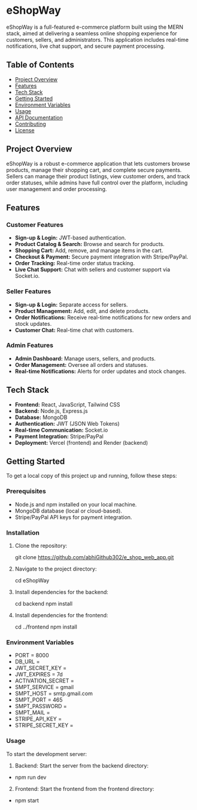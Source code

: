 # eShopWay

eShopWay is a full-featured e-commerce platform built using the MERN stack, aimed at delivering a seamless online shopping experience for customers, sellers, and administrators. This application includes real-time notifications, live chat support, and secure payment processing.

## Table of Contents

- [Project Overview](#project-overview)
- [Features](#features)
- [Tech Stack](#tech-stack)
- [Getting Started](#getting-started)
- [Environment Variables](#environment-variables)
- [Usage](#usage)
- [API Documentation](#api-documentation)
- [Contributing](#contributing)
- [License](#license)

## Project Overview

eShopWay is a robust e-commerce application that lets customers browse products, manage their shopping cart, and complete secure payments. Sellers can manage their product listings, view customer orders, and track order statuses, while admins have full control over the platform, including user management and order processing.

## Features

### Customer Features

- **Sign-up & Login:** JWT-based authentication.
- **Product Catalog & Search:** Browse and search for products.
- **Shopping Cart:** Add, remove, and manage items in the cart.
- **Checkout & Payment:** Secure payment integration with Stripe/PayPal.
- **Order Tracking:** Real-time order status tracking.
- **Live Chat Support:** Chat with sellers and customer support via Socket.io.

### Seller Features

- **Sign-up & Login:** Separate access for sellers.
- **Product Management:** Add, edit, and delete products.
- **Order Notifications:** Receive real-time notifications for new orders and stock updates.
- **Customer Chat:** Real-time chat with customers.

### Admin Features

- **Admin Dashboard:** Manage users, sellers, and products.
- **Order Management:** Oversee all orders and statuses.
- **Real-time Notifications:** Alerts for order updates and stock changes.

## Tech Stack

- **Frontend:** React, JavaScript, Tailwind CSS
- **Backend:** Node.js, Express.js
- **Database:** MongoDB
- **Authentication:** JWT (JSON Web Tokens)
- **Real-time Communication:** Socket.io
- **Payment Integration:** Stripe/PayPal
- **Deployment:** Vercel (frontend) and Render (backend)

## Getting Started

To get a local copy of this project up and running, follow these steps:

### Prerequisites

- Node.js and npm installed on your local machine.
- MongoDB database (local or cloud-based).
- Stripe/PayPal API keys for payment integration.

### Installation

1. Clone the repository:
   
   git clone https://github.com/abhiGithub302/e_shop_web_app.git

2. Navigate to the project directory:
   
   cd eShopWay

3. Install dependencies for the backend:
   
   cd backend
   npm install

4. Install dependencies for the frontend:
   
   cd ../frontend
   npm install

### Environment Variables
- PORT = 8000
- DB_URL = 
- JWT_SECRET_KEY = 
- JWT_EXPIRES = 7d
- ACTIVATION_SECRET = 
- SMPT_SERVICE = gmail
- SMPT_HOST = smtp.gmail.com
- SMPT_PORT = 465 
- SMPT_PASSWORD = 
- SMPT_MAIL = 
- STRIPE_API_KEY = 
- STRIPE_SECRET_KEY = 

### Usage
To start the development server:
 1. Backend: Start the server from the backend directory:
 - npm run dev
 2. Frontend: Start the frontend from the frontend directory:
 - npm start








   
